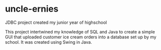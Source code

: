 # uncle-ernies
JDBC project created my junior year of highschool

This project intertwined my knowledge of SQL and Java to create a simple GUI that uploaded customer ice cream orders into a database set up by 
my school. It was created using Swing in Java.
